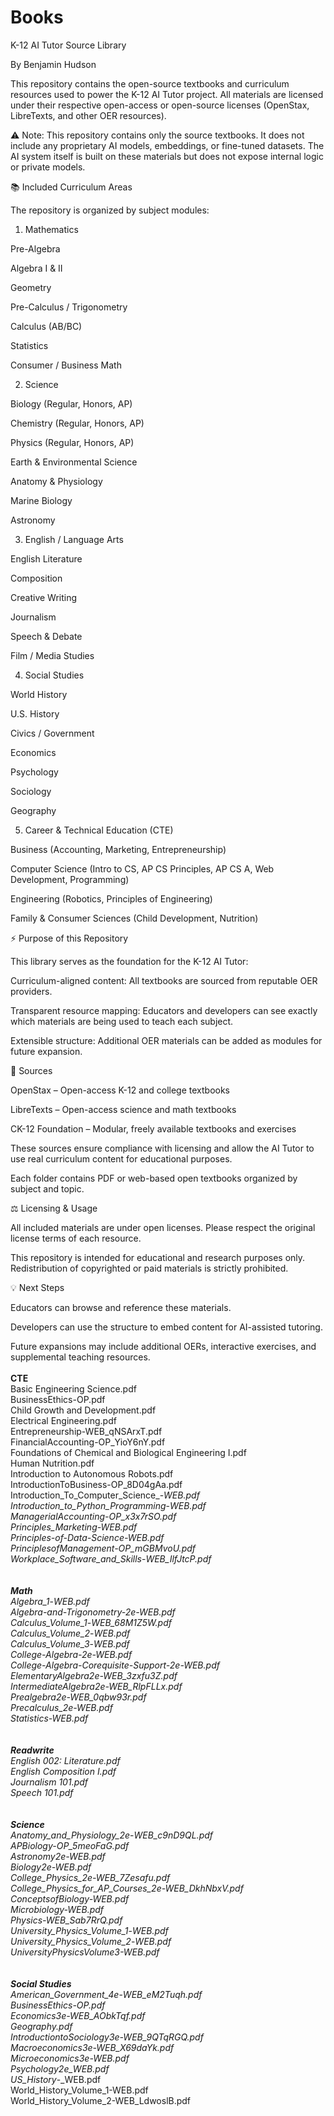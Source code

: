 # Books
K-12 AI Tutor Source Library

By Benjamin Hudson

This repository contains the open-source textbooks and curriculum resources used to power the K-12 AI Tutor project. All materials are licensed under their respective open-access or open-source licenses (OpenStax, LibreTexts, and other OER resources).

⚠️ Note: This repository contains only the source textbooks. It does not include any proprietary AI models, embeddings, or fine-tuned datasets. The AI system itself is built on these materials but does not expose internal logic or private models.

📚 Included Curriculum Areas

The repository is organized by subject modules:

1. Mathematics

Pre-Algebra

Algebra I & II

Geometry

Pre-Calculus / Trigonometry

Calculus (AB/BC)

Statistics

Consumer / Business Math

2. Science

Biology (Regular, Honors, AP)

Chemistry (Regular, Honors, AP)

Physics (Regular, Honors, AP)

Earth & Environmental Science

Anatomy & Physiology

Marine Biology

Astronomy

3. English / Language Arts

English Literature

Composition

Creative Writing

Journalism

Speech & Debate

Film / Media Studies

4. Social Studies

World History

U.S. History

Civics / Government

Economics

Psychology

Sociology

Geography

5. Career & Technical Education (CTE)

Business (Accounting, Marketing, Entrepreneurship)

Computer Science (Intro to CS, AP CS Principles, AP CS A, Web Development, Programming)

Engineering (Robotics, Principles of Engineering)

Family & Consumer Sciences (Child Development, Nutrition)

⚡ Purpose of this Repository

This library serves as the foundation for the K-12 AI Tutor:

Curriculum-aligned content: All textbooks are sourced from reputable OER providers.

Transparent resource mapping: Educators and developers can see exactly which materials are being used to teach each subject.

Extensible structure: Additional OER materials can be added as modules for future expansion.

📝 Sources

OpenStax
 – Open-access K-12 and college textbooks

LibreTexts
 – Open-access science and math textbooks

CK-12 Foundation – Modular, freely available textbooks and exercises

These sources ensure compliance with licensing and allow the AI Tutor to use real curriculum content for educational purposes.


Each folder contains PDF or web-based open textbooks organized by subject and topic.

⚖️ Licensing & Usage

All included materials are under open licenses. Please respect the original license terms of each resource.

This repository is intended for educational and research purposes only. Redistribution of copyrighted or paid materials is strictly prohibited.

💡 Next Steps

Educators can browse and reference these materials.

Developers can use the structure to embed content for AI-assisted tutoring.

Future expansions may include additional OERs, interactive exercises, and supplemental teaching resources.
<br/><br/>
**CTE**
<br/>
Basic Engineering Science.pdf<br/>
BusinessEthics-OP.pdf<br/>
Child Growth and Development.pdf<br/>
Electrical Engineering.pdf<br/>
Entrepreneurship-WEB_qNSArxT.pdf<br/>
FinancialAccounting-OP_YioY6nY.pdf<br/>
Foundations of Chemical and Biological Engineering I.pdf<br/>
Human Nutrition.pdf<br/>
Introduction to Autonomous Robots.pdf<br/>
IntroductionToBusiness-OP_8D04gAa.pdf<br/>
Introduction_To_Computer_Science_-_WEB.pdf<br/>
Introduction_to_Python_Programming_-_WEB.pdf<br/>
ManagerialAccounting-OP_x3x7rSO.pdf<br/>
Principles_Marketing-WEB.pdf<br/>
Principles-of-Data-Science-WEB.pdf<br/>
PrinciplesofManagement-OP_mGBMvoU.pdf<br/>
Workplace_Software_and_Skills_-_WEB_IlfJtcP.pdf<br/>
<br/><br/>
**Math**
<br/>
Algebra_1_-_WEB.pdf<br/>
Algebra-and-Trigonometry-2e-WEB.pdf<br/>
Calculus_Volume_1_-_WEB_68M1Z5W.pdf<br/>
Calculus_Volume_2_-_WEB.pdf<br/>
Calculus_Volume_3_-_WEB.pdf<br/>
College-Algebra-2e-WEB.pdf<br/>
College-Algebra-Corequisite-Support-2e-WEB.pdf<br/>
ElementaryAlgebra2e-WEB_3zxfu3Z.pdf<br/>
IntermediateAlgebra2e-WEB_RlpFLLx.pdf<br/>
Prealgebra2e-WEB_0qbw93r.pdf<br/>
Precalculus_2e-WEB.pdf<br/>
Statistics-WEB.pdf<br/>
<br/><br/>
**Readwrite**
<br/>
English 002: Literature.pdf<br/>
English Composition I.pdf<br/>
Journalism 101.pdf<br/>
Speech 101.pdf<br/>
<br/><br/>
**Science**
<br/>
Anatomy_and_Physiology_2e_-_WEB_c9nD9QL.pdf<br/>
APBiology-OP_5meoFaG.pdf<br/>
Astronomy2e-WEB.pdf<br/>
Biology2e-WEB.pdf<br/>
College_Physics_2e-WEB_7Zesafu.pdf<br/>
College_Physics_for_AP_Courses_2e-WEB_DkhNbxV.pdf<br/>
ConceptsofBiology-WEB.pdf<br/>
Microbiology-WEB.pdf<br/>
Physics-WEB_Sab7RrQ.pdf<br/>
University_Physics_Volume_1_-_WEB.pdf<br/>
University_Physics_Volume_2_-_WEB.pdf<br/>
UniversityPhysicsVolume3-WEB.pdf<br/>
<br/><br/>
**Social Studies**
<br/>
American_Government_4e_-_WEB_eM2Tuqh.pdf<br/>
BusinessEthics-OP.pdf<br/>
Economics3e-WEB_AObkTqf.pdf<br/>
Geography.pdf<br/>
IntroductiontoSociology3e-WEB_9QTqRGQ.pdf<br/>
Macroeconomics3e-WEB_X69daYk.pdf<br/>
Microeconomics3e-WEB.pdf<br/>
Psychology2e_WEB.pdf<br/>
US_History_-_WEB.pdf<br/>
World_History_Volume_1-WEB.pdf<br/>
World_History_Volume_2-WEB_LdwoslB.pdf<br/>
